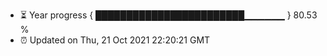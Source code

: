 - ⏳ Year progress { ████████████████████████▁▁▁▁▁▁ } 80.53 %
- ⏰ Updated on Thu, 21 Oct 2021 22:20:21 GMT

